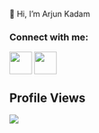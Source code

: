  👋 Hi, I’m Arjun Kadam
<h3 align="left">Connect with me:</h3>
<p align="left">
<a href="https://twitter.com/visual_arjun47" target="blank"><img align="center" src="https://cdn2.iconfinder.com/data/icons/social-media-2285/512/1_Twitter3_colored_svg-512.png" alt="" height="40" width="40" /></a>
<a href="http://linkedin.com/in/visual-arjun" target="blank"><img align="center" src="https://cdn2.iconfinder.com/data/icons/social-media-2285/512/1_Linkedin_unofficial_colored_svg-512.png" alt="" height="40" width="40" /></a>
</p>

## Profile Views
![](https://komarev.com/ghpvc/?username=arjun-kadam&color=blueviolet)
